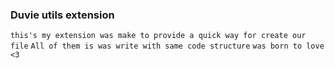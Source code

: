 ### Duvie utils extension
`this's my extension was make to provide a quick way for create our file`
`All of them is was write with same code structure`
`was born to love <3`


